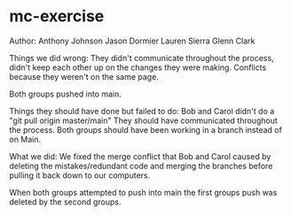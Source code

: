 # mc-exercise

Author:
Anthony Johnson
Jason Dormier
Lauren Sierra
Glenn Clark


Things we did wrong:
They didn't communicate throughout the process, didn't keep each other up on the changes they were making.  Conflicts because they weren't on the same page.

Both groups pushed into main.


Things they should have done but failed to do:
Bob and Carol didn't do a "git pull origin master/main"
They should have communicated throughout the process.
Both groups should have been working in a branch instead of on Main.

What we did:
We fixed the merge conflict that Bob and Carol caused by deleting the mistakes/redundant code and merging the branches before pulling it back down to our computers.

When both groups attempted to push into main the first groups push was deleted by the second groups.